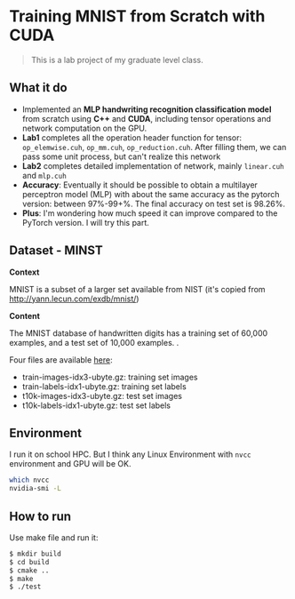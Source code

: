 # Training MNIST from Scratch with CUDA

>This is a lab project of my graduate level class.

## What it do

- Implemented an **MLP handwriting recognition classification model** from scratch using **C++** and **CUDA**, including tensor operations and network computation on the GPU.
- **Lab1** completes all the operation header function for tensor: `op_elemwise.cuh`, `op_mm.cuh`, `op_reduction.cuh`. After filling them, we can pass some unit process, but can't realize this network
-  **Lab2** completes detailed implementation of network, mainly `linear.cuh` and `mlp.cuh`
- **Accuracy**: Eventually it should be possible to obtain a multilayer perceptron model (MLP) with about the same accuracy as the pytorch version: between 97%-99+%. The final accuracy on test set is 98.26%.
- **Plus**: I'm wondering how much speed it can improve compared to the PyTorch version. I will try this part.

## Dataset - MINST

**Context**

MNIST is a subset of a larger set available from NIST (it's copied from http://yann.lecun.com/exdb/mnist/)

**Content**

The MNIST database of handwritten digits has a training set of 60,000 examples, and a test set of 10,000 examples. .

Four files are available [here](https://www.kaggle.com/datasets/hojjatk/mnist-dataset):

- train-images-idx3-ubyte.gz: training set images
- train-labels-idx1-ubyte.gz: training set labels
- t10k-images-idx3-ubyte.gz: test set images
- t10k-labels-idx1-ubyte.gz: test set labels

## Environment

I run it on school HPC. But I think any Linux Environment with `nvcc` environment and GPU will be OK.

```bash
which nvcc
nvidia-smi -L
```

## How to run

Use make file and run it:

```bash
$ mkdir build
$ cd build
$ cmake ..
$ make
$ ./test
```

